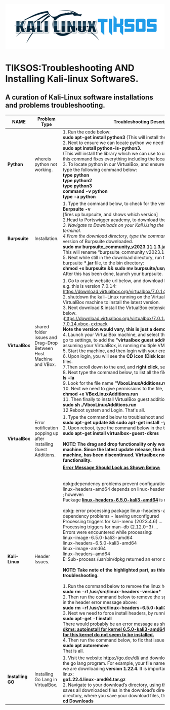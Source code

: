 <img src="https://github.com/fixitgearware/tiksos/blob/main/fixitgearwaretiksosbg.png">
<h1>TIKSOS:Troubleshooting AND Installing Kali-linux SoftwareS.</h1>
<h2>A curation of Kali-Linux software installations and problems troubleshooting.</h2>


|         NAME      |          Problem Type            |     Troubleshooting Description & Solutions                               |
|-------------------|----------------------------------|---------------------------------------------------------------------------|
|  <strong>Python</strong>  |     whereis python not working.  | 1. Run the code below: <br><strong>sudo apt-get install python3</strong> (This will install the python afresh)<br> 2. Next to ensure we can locate python we need to type the command below:<br><strong>sudo apt install python-is-python3.</strong><br>(This will install the library which we can use to use the following command below. Also, this command fixes everything including the location of other tools in our Kali-virtual box).<br>3. To locate python in our VirtualBox, and ensure everything is accurately installed, we can type the following command below:<br><strong>type python</strong><br><strong>type python2</strong><br><strong>type python3</strong><br><strong>command -v python</strong><br><strong>type -a python</strong>|
|  <strong>Burpsuite</strong>  |    Installation.  | 1. Type the command below, to check for the version of installed Burpsuite.<br><strong>Burpsuite -v</strong><br>[fires up burpsuite, and shows which version]<br>2.Head to Portswigger academy, to download the <strong>*.jar</strong> file for Burpsuite into your computer.<br>3. Navigate to Downloads on your Kali.Using the <strong>“cd Downloads”</strong> command, in your terminal.<br>4.From the download directory, type the command below, to rename the <strong>*.jar</strong>file of the version of Burpsuite downloaded. <br><strong> sudo mv burpsuite_community_v2023.11.1.3.jar burpsuite</strong><br> This will rename “burpsuite_community_v2023.11.1.3.jar” to “Burpsuite”<br>5. Next while still in the download directory, run the command below to move the latest burpsuite <strong>*.jar</strong> file, to the bin directory:<br><strong>chmod +x burpsuite && sudo mv burpsuite/usr/bin/burpsuite</strong><br>After this has been done, launch your burpsuite.|
|  <strong>VirtualBox </strong>  |     shared folder issues and Drag-Drop Between Host Machine and VBox.  | 1. Go to oracle website url below, and download latest VirtualBox file and guest addition e.g. this is version 7.0.14:<br> https://download.virtualbox.org/virtualbox/7.0.14/<br> 2. shutdown the kali-Linux running on the VirtualBox machine, and then close the VirtualBox machine to install the latest version.<br>3. Next download & install the VirtualBox extension pack latest version, by visiting the link below.<br>:https://download.virtualbox.org/virtualbox/7.0.14/Oracle_VM_VirtualBox_Extension_Pack-7.0.14.vbox-extpack <br><strong>Note the version would vary, this is just a demo example.</strong><br>4. Launch your VirtualBox machine, and select the specific machine having this issue, and go to settings, to add the <strong>"virtualbox guest addition"</strong>, to the boot-sector. Here we are assuming your VirtualBox, is running multiple VM’s. <br>5. Start the machine, and then login with your credentials. <br>6. Upon login, you will see the <strong>CD icon (Disk Icon)</strong>, click on it, to view the entire content or files. <br>7.Then scroll down to the end, and <strong>right click</strong>, select <strong>“open-in-terminal”</strong><br>8. Next type the command below, to list all the files: <br><strong>ls -la</strong><br> 9. Look for the file name <strong>"VboxLinuxAdditions.run"</strong>and copy it.<br>10. Next we need to give permissions to the file, by typing the command below:<br><strong>chmod +x VBoxLinuxAdditions.run</strong><br>11. Then finally to install VirtualBox guest addition, we run the command below:<br><strong> sudo sh ./VboxLinuxAdditions.run</strong><br>12.Reboot system and Login. That's all.|
|  <strong>VirtualBox </strong>  |     Error notification popping up after installing Guest Additions.  |1. Type the command below to troubleshoot and reboot the Kali-Linux OS <br><strong>sudo apt-get update && sudo apt-get install -y virtualbox-guest-* && reboot</strong><br>2. Upon reboot, type the command below in the terminal.<br><strong>sudo apt-get install virtualbox-guest-dkms</strong><br><br><strong>NOTE: The drag and drop functionality only work for older version of virtualbox machine. Since the latest update release, the drag and drop between HOST and GUEST machine, has been discontinued. Virtualbox now supports only shared folder functionality.</strong>|
|  <strong>Kali-Linux</strong>  |     Header Issues.  |<strong><ins>Error Message Should Look as Shown Below:</ins><br></strong><br><br>dpkg:dependency problems prevent configuration of linux-headers-amd64:<br>linux-headers-amd64 depends on linux-headers-6.5.0-kali3-amd64 (= 6.5.6-1kali1)<br>; however:<br>Package <strong><ins>linux-headers-6.5.0-kali3-amd64</ins></strong> is not configured yet.<br><br>dpkg: error processing package linux-headers-amd64 (--configure):<br>dependency problems - leaving unconfigured<br>Processing triggers for kali-menu (2023.4.6) ...<br>Processing triggers for man-db (2.12.0-3) ...<br>Errors were encountered while processing:<br>linux-image-6.5.0-kali3-amd64<br>linux-headers-6.5.0-kali3-amd64<br>linux-image-amd64<br>linux-headers-amd64<br>E: Sub-process /usr/bin/dpkg returned an error code (1)<br><br><strong>NOTE: Take note of the highlighted part, as this is important in the next stage of troubleshooting.</strong><br><br>1. Run the command below to remove the linux header version.<br><strong>sudo rm -rf /usr/src/linux-headers-version*</strong><br>2. Then run the command below to remove the specific header version, as we highlighted in the header error message above:<br><strong>sudo rm -rf /usr/src/linux-headers-6.5.0-kali3-amd64*</strong><br>3.  Next we need to force install headers, by running the command below:<br><strong>sudo apt-get -f install </strong><br>There would probably be an error message as shown below:<br><strong><ins>dkms: autoinstall for kernel 6.5.0-kali3-amd64 was skipped since the kernel headers for this kernel do not seem to be installed.</ins></strong><br>4. Then run the command below, to fix that issue:<br><strong>sudo apt autoremove</strong><br>That is all.|
|  <strong>Installing GO</strong>  |     Installing Go Lang in VirtualBox.  | 1. Visit the website  https://go.dev/dl/ and download the <strong>*. amd64 linux</strong> latest version of the go lang program. For example, your file name, should be as shown below, assuming we are downloading <strong>version 1.22.4.</strong> It is important to lookout for amd64 and of course for linux:<br><strong>go1.22.4.linux-amd64.tar.gz</strong><br>2. Navigate to your download’s directory, using the command below. By default, linux saves all downloaded files in the download’s directory. However, if you have a custom directory, where you save your download files, then cd into that directory:<br><strong>cd Downloads</strong>|
               


